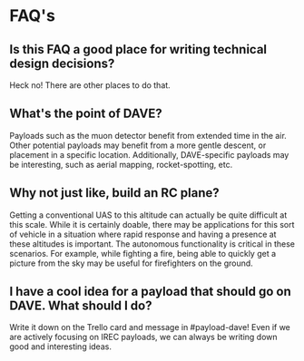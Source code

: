 # FAQ's

## Is this FAQ a good place for writing technical design decisions?

Heck no! There are other places to do that.

## What's the point of DAVE?

Payloads such as the muon detector benefit from extended time in the air. Other potential payloads may benefit from a more gentle descent, or placement in a specific location. Additionally, DAVE-specific payloads may be interesting, such as aerial mapping, rocket-spotting, etc.

## Why not just like, build an RC plane?

Getting a conventional UAS to this altitude can actually be quite difficult at this scale. While it is certainly doable, there may be applications for this sort of vehicle in a situation where rapid response and having a presence at these altitudes is important. The autonomous functionality is critical in these scenarios. For example, while fighting a fire, being able to quickly get a picture from the sky may be useful for firefighters on the ground.

## I have a cool idea for a payload that should go on DAVE. What should I do?

Write it down on the Trello card and message in #payload-dave! Even if we are actively focusing on IREC payloads, we can always be writing down good and interesting ideas.

